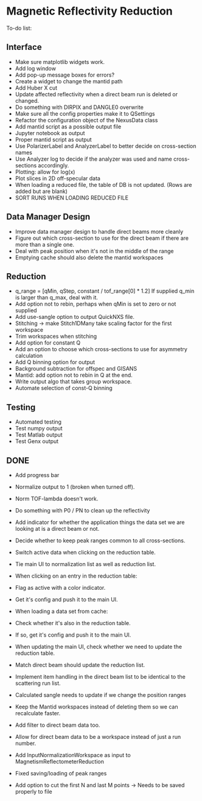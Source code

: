 # Magnetic Reflectivity Reduction
To-do list:

## Interface
- Make sure matplotlib widgets work.
- Add log window
- Add pop-up message boxes for errors?
- Create a widget to change the mantid path
- Add Huber X cut
- Update affected reflectivity when a direct beam run is deleted or changed.
- Do something with DIRPIX and DANGLE0 overwrite
- Make sure all the config properties make it to QSettings
- Refactor the configuration object of the NexusData class
- Add mantid script as a possible output file
- Jupyter notebook as output
- Proper mantid script as output
- Use PolarizerLabel and AnalyzerLabel to better decide on cross-section names
- Use Analyzer log to decide if the analyzer was used and name cross-sections accordingly.
- Plotting: allow for log(x)
- Plot slices in 2D off-specular data
- When loading a reduced file, the table of DB is not updated. (Rows are added but are blank)
- SORT RUNS WHEN LOADING REDUCED FILE

## Data Manager Design
- Improve data manager design to handle direct beams more cleanly
- Figure out which cross-section to use for the direct beam if there are more than a single one.
- Deal with peak position when it's not in the middle of the range
- Emptying cache should also delete the mantid workspaces

## Reduction
- q_range = [qMin, qStep, constant / tof_range[0] * 1.2]   If supplied q_min is larger than q_max, deal with it.
- Add option not to rebin, perhaps when qMin is set to zero or not supplied
- Add use-sangle option to output QuickNXS file.
- Stitching  -> make Stitch1DMany take scaling factor for the first workspace
- Trim workspaces when stitching
- Add option for constant Q
- Add an option to choose which cross-sections to use for asymmetry calculation
- Add Q binning option for output
- Background subtraction for offspec and GISANS
- Mantid: add option not to rebin in Q at the end.
- Write output algo that takes group workspace.
- Automate selection of const-Q binning

## Testing
- Automated testing
- Test numpy output
- Test Matlab output
- Test Genx output

## DONE
- Add progress bar
- Normalize output to 1 (broken when turned off).
- Norm TOF-lambda doesn't work.
- Do something with P0 / PN to clean up the reflectivity
- Add indicator for whether the application things the data set we are looking at is a direct beam or not.
- Decide whether to keep peak ranges common to all cross-sections.
- Switch active data when clicking on the reduction table.
- Tie main UI to normalization list as well as reduction list.
- When clicking on an entry in the reduction table:
 - Flag as active with a color indicator.
 - Get it's config and push it to the main UI.

- When loading a data set from cache:
 - Check whether it's also in the reduction table.
 - If so, get it's config and push it to the main UI.

- When updating the main UI, check whether we need to update the reduction table.
- Match direct beam should update the reduction list.
- Implement item handling in the direct beam list to be identical to the scattering run list.
- Calculated sangle needs to update if we change the position ranges
- Keep the Mantid workspaces instead of deleting them so we can recalculate faster.
- Add filter to direct beam data too.
- Allow for direct beam data to be a workspace instead of just a run number.
- Add InputNormalizationWorkspace as input to MagnetismReflectometerReduction
- Fixed saving/loading of peak ranges
- Add option to cut the first N and last M points -> Needs to be saved properly to file


